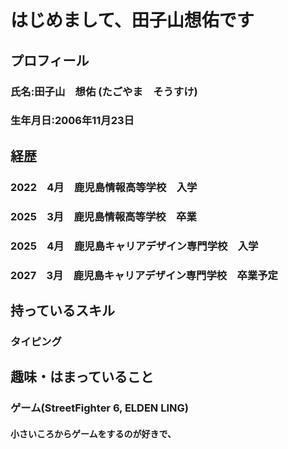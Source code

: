 # はじめまして、田子山想佑です
## プロフィール
### 氏名:田子山　想佑 (たごやま　そうすけ)
### 生年月日:2006年11月23日
## 経歴
### 2022　4月　鹿児島情報高等学校　入学
### 2025　3月　鹿児島情報高等学校　卒業
### 2025　4月　鹿児島キャリアデザイン専門学校　入学
### 2027　3月　鹿児島キャリアデザイン専門学校　卒業予定
## 持っているスキル
### タイピング
## 趣味・はまっていること
### ゲーム(StreetFighter 6, ELDEN LING)
#### 小さいころからゲームをするのが好きで、

